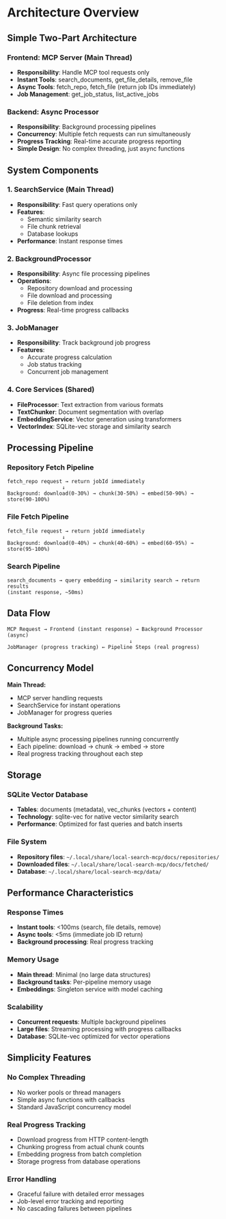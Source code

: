 # Architecture Overview

## Simple Two-Part Architecture

### Frontend: MCP Server (Main Thread)
- **Responsibility**: Handle MCP tool requests only
- **Instant Tools**: search_documents, get_file_details, remove_file
- **Async Tools**: fetch_repo, fetch_file (return job IDs immediately)
- **Job Management**: get_job_status, list_active_jobs

### Backend: Async Processor
- **Responsibility**: Background processing pipelines
- **Concurrency**: Multiple fetch requests can run simultaneously
- **Progress Tracking**: Real-time accurate progress reporting
- **Simple Design**: No complex threading, just async functions

## System Components

### 1. SearchService (Main Thread)
- **Responsibility**: Fast query operations only
- **Features**: 
  - Semantic similarity search
  - File chunk retrieval
  - Database lookups
- **Performance**: Instant response times

### 2. BackgroundProcessor
- **Responsibility**: Async file processing pipelines
- **Operations**: 
  - Repository download and processing
  - File download and processing
  - File deletion from index
- **Progress**: Real-time progress callbacks

### 3. JobManager
- **Responsibility**: Track background job progress
- **Features**:
  - Accurate progress calculation
  - Job status tracking
  - Concurrent job management

### 4. Core Services (Shared)
- **FileProcessor**: Text extraction from various formats
- **TextChunker**: Document segmentation with overlap
- **EmbeddingService**: Vector generation using transformers
- **VectorIndex**: SQLite-vec storage and similarity search

## Processing Pipeline

### Repository Fetch Pipeline
```
fetch_repo request → return jobId immediately
                  ↓
Background: download(0-30%) → chunk(30-50%) → embed(50-90%) → store(90-100%)
```

### File Fetch Pipeline  
```
fetch_file request → return jobId immediately
                  ↓
Background: download(0-40%) → chunk(40-60%) → embed(60-95%) → store(95-100%)
```

### Search Pipeline
```
search_documents → query embedding → similarity search → return results
(instant response, ~50ms)
```

## Data Flow

```
MCP Request → Frontend (instant response) → Background Processor (async)
                                        ↓
JobManager (progress tracking) ← Pipeline Steps (real progress)
```

## Concurrency Model

**Main Thread:**
- MCP server handling requests
- SearchService for instant operations
- JobManager for progress queries

**Background Tasks:**
- Multiple async processing pipelines running concurrently
- Each pipeline: download → chunk → embed → store
- Real progress tracking throughout each step

## Storage

### SQLite Vector Database
- **Tables**: documents (metadata), vec_chunks (vectors + content)
- **Technology**: sqlite-vec for native vector similarity search
- **Performance**: Optimized for fast queries and batch inserts

### File System
- **Repository files**: `~/.local/share/local-search-mcp/docs/repositories/`
- **Downloaded files**: `~/.local/share/local-search-mcp/docs/fetched/`
- **Database**: `~/.local/share/local-search-mcp/data/`

## Performance Characteristics

### Response Times
- **Instant tools**: <100ms (search, file details, remove)
- **Async tools**: <5ms (immediate job ID return)
- **Background processing**: Real progress tracking

### Memory Usage
- **Main thread**: Minimal (no large data structures)
- **Background tasks**: Per-pipeline memory usage
- **Embeddings**: Singleton service with model caching

### Scalability
- **Concurrent requests**: Multiple background pipelines
- **Large files**: Streaming processing with progress callbacks
- **Database**: SQLite-vec optimized for vector operations

## Simplicity Features

### No Complex Threading
- No worker pools or thread managers
- Simple async functions with callbacks
- Standard JavaScript concurrency model

### Real Progress Tracking
- Download progress from HTTP content-length
- Chunking progress from actual chunk counts
- Embedding progress from batch completion
- Storage progress from database operations

### Error Handling
- Graceful failure with detailed error messages
- Job-level error tracking and reporting
- No cascading failures between pipelines
